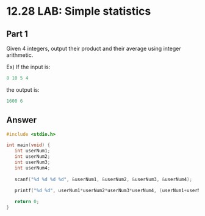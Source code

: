 # 12.28 LAB: Simple statistics

## Part 1
Given 4 integers, output their product and their average using integer arithmetic.   

Ex) If the input is:   
```c
8 10 5 4
```
the output is:
```c
1600 6
```

## Answer
```c
#include <stdio.h>

int main(void) {
   int userNum1;
   int userNum2;
   int userNum3;
   int userNum4;
   
   scanf("%d %d %d %d", &userNum1, &userNum2, &userNum3, &userNum4);
   
   printf("%d %d", userNum1*userNum2*userNum3*userNum4, (userNum1+userNum2+userNum3+userNum4)/4);

   return 0;
}
```
